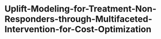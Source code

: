 # Uplift-Modeling-for-Treatment-Non-Responders-through-Multifaceted-Intervention-for-Cost-Optimization
